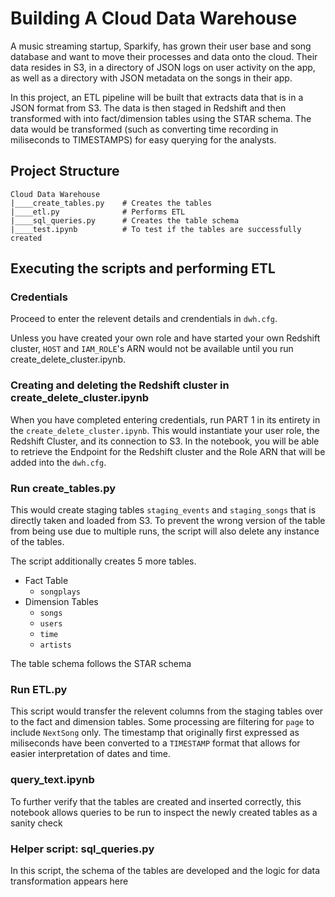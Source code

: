 # Building A Cloud Data Warehouse

A music streaming startup, Sparkify, has grown their user base and song database and want to move their processes and data onto the cloud. Their data resides in S3, in a directory of JSON logs on user activity on the app, as well as a directory with JSON metadata on the songs in their app.

In this project, an ETL pipeline will be built that extracts data that is in a JSON format from S3. The data is then staged in Redshift and then transformed with into fact/dimension tables using the STAR schema. The data would be transformed (such as converting time recording in miliseconds to TIMESTAMPS) for easy querying for the analysts. 

## Project Structure

```
Cloud Data Warehouse
|____create_tables.py    # Creates the tables
|____etl.py              # Performs ETL
|____sql_queries.py      # Creates the table schema
|____test.ipynb          # To test if the tables are successfully created

```

## Executing the scripts and performing ETL

### Credentials
Proceed to enter the relevent details and crendentials in `dwh.cfg`. 

Unless you have created your own role and have started your own Redshift cluster, `HOST` and `IAM_ROLE`'s ARN would not be available until you run create_delete_cluster.ipynb. 

### Creating and deleting the Redshift cluster in create_delete_cluster.ipynb

When you have completed entering credentials, run PART 1 in its entirety in the `create_delete_cluster.ipynb`. This would instantiate your user role, the Redshift Cluster, and its connection to S3. In the notebook, you will be able to retrieve the Endpoint for the Redshift cluster and the Role ARN that will be added into the `dwh.cfg`.

### Run create_tables.py

This would create staging tables `staging_events` and `staging_songs` that is directly taken and loaded from S3. To prevent the wrong version of the table from being use due to multiple runs, the script will also delete any instance of the tables.

The script additionally creates 5 more tables.
* Fact Table
    * `songplays`
* Dimension Tables
    * `songs`
    * `users`
    * `time`
    * `artists`

The table schema follows the STAR schema

### Run ETL.py

This script would transfer the relevent columns from the staging tables over to the fact and dimension tables. Some processing are filtering for `page` to include `NextSong` only. The timestamp that originally first expressed as miliseconds have been converted to a `TIMESTAMP` format that allows for easier interpretation of dates and time.

### query_text.ipynb

To further verify that the tables are created and inserted correctly, this notebook allows queries to be run to inspect the newly created tables as a sanity check

### Helper script: sql_queries.py

In this script, the schema of the tables are developed and the logic for data transformation appears here


